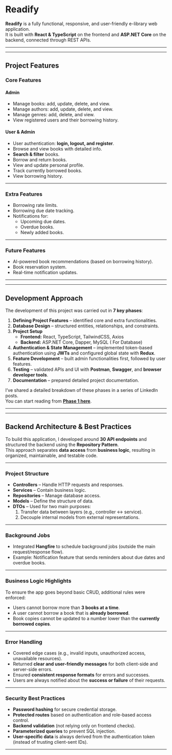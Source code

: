﻿# Readify

**Readify** is a fully functional, responsive, and user-friendly e-library web application.  
It is built with **React & TypeScript** on the frontend and **ASP.NET Core** on the backend, connected through REST APIs.

---
---

## Project Features

### Core Features

#### Admin

- Manage books: add, update, delete, and view.  
- Manage authors: add, update, delete, and view.  
- Manage genres: add, delete, and view.  
- View registered users and their borrowing history.  

#### User & Admin

- User authentication: **login, logout, and register**.  
- Browse and view books with detailed info.  
- **Search & filter** books.  
- Borrow and return books.  
- View and update personal profile.  
- Track currently borrowed books.  
- View borrowing history.  

---

### Extra Features

- Borrowing rate limits.  
- Borrowing due date tracking.  
- Notifications for:  
  - Upcoming due dates.  
  - Overdue books.  
  - Newly added books.  

---

### Future Features

- AI-powered book recommendations (based on borrowing history).  
- Book reservation system.  
- Real-time notification updates.  

---
---

## Development Approach

The development of this project was carried out in **7 key phases**:

1. **Defining Project Features** – identified core and extra functionalities.  
2. **Database Design** – structured entities, relationships, and constraints.  
3. **Project Setup**  
   - **Frontend:** React, TypeScript, TailwindCSS, Axios  
   - **Backend:** ASP.NET Core, Dapper, MySQL ( For Database)
4. **Authentication & State Management** – implemented token-based authentication using **JWTs** and configured global state with **Redux**.  
5. **Feature Development** – built admin functionalities first, followed by user features.  
6. **Testing** – validated APIs and UI with **Postman**, **Swagger**, and **browser developer tools**.  
7. **Documentation** – prepared detailed project documentation.

I’ve shared a detailed breakdown of these phases in a series of LinkedIn posts.  
You can start reading from **[Phase 1 here](https://www.linkedin.com/posts/hadyabdallahsafa_fullstackdevelopment-webdevelopment-reactjs-activity-7371797383292284928-HTZk?utm_source=share&utm_medium=member_desktop&rcm=ACoAADy9VLYB3eC6Id_JgPlGzjgt4k6V8fuMstY)**.  

---
---

## Backend Architecture & Best Practices

To build this application, I developed around **30 API endpoints** and structured the backend using the **Repository Pattern**.  
This approach separates **data access** from **business logic**, resulting in organized, maintainable, and testable code.

---

###  Project Structure
- **Controllers** – Handle HTTP requests and responses.  
- **Services** – Contain business logic.  
- **Repositories** – Manage database access.  
- **Models** – Define the structure of data.  
- **DTOs** – Used for two main purposes:  
  1. Transfer data between layers (e.g., controller ↔ service).  
  2. Decouple internal models from external representations.  

---

### Background Jobs
- Integrated **Hangfire** to schedule background jobs (outside the main request/response flow).  
- Example: Notification feature that sends reminders about due dates and overdue books.

---

### Business Logic Highlights
To ensure the app goes beyond basic CRUD, additional rules were enforced:  
- Users cannot borrow more than **3 books at a time**.  
- A user cannot borrow a book that is **already borrowed**.  
- Book copies cannot be updated to a number lower than the **currently borrowed copies**.  

---

### Error Handling

- Covered edge cases (e.g., invalid inputs, unauthorized access, unavailable resources).  
- Returned **clear and user-friendly messages** for both client-side and server-side errors.  
- Ensured **consistent response formats** for errors and successes.  
- Users are always notified about the **success or failure** of their requests.  

---

### Security Best Practices
- **Password hashing** for secure credential storage.  
- **Protected routes** based on authentication and role-based access control.  
- **Backend validation** (not relying only on frontend checks).  
- **Parameterized queries** to prevent SQL injection.  
- **User-specific data** is always derived from the authentication token (instead of trusting client-sent IDs).  

---

